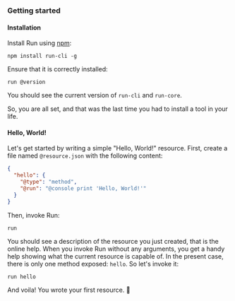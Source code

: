 ### Getting started

#### Installation

Install Run using [npm](https://www.npmjs.com/):

```shell
npm install run-cli -g
```

Ensure that it is correctly installed:

```shell
run @version
```

You should see the current version of `run-cli` and `run-core`.

So, you are all set, and that was the last time you had to install a tool in your life.

#### Hello, World!

Let's get started by writing a simple "Hello, World!" resource. First, create a file named `@resource.json` with the following content:

```json
{
  "hello": {
    "@type": "method",
    "@run": "@console print 'Hello, World!'"
  }
}
```

Then, invoke Run:

```shell
run
```

You should see a description of the resource you just created, that is the online help. When you invoke Run without any arguments, you get a handy help showing what the current resource is capable of. In the present case, there is only one method exposed: `hello`. So let's invoke it:

```shell
run hello
```

And voila! You wrote your first resource. 🎉
